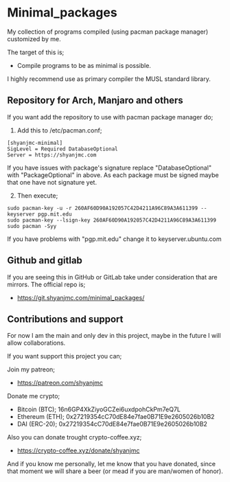 # Minimal_packages
My collection of programs compiled (using pacman package manager) customized by me.

The target of this is;
- Compile programs to be as minimal is possible.

I highly recommend use as primary compiler the MUSL standard library.

## Repository for Arch, Manjaro and others 

If you want add the repository to use with pacman package manager do;

1. Add this to /etc/pacman.conf;

```
[shyanjmc-minimal]
SigLevel = Required DatabaseOptional
Server = https://shyanjmc.com
```

If you have issues with package's signature replace "DatabaseOptional" with "PackageOptional" in above. As each package must be signed maybe that one have not signature yet.

2. Then execute;

```
sudo pacman-key -u -r 260AF60D90A192057C42D4211A96C89A3A611399 --keyserver pgp.mit.edu
sudo pacman-key --lsign-key 260AF60D90A192057C42D4211A96C89A3A611399
sudo pacman -Syy
```

If you have problems with "pgp.mit.edu" change it to keyserver.ubuntu.com

## Github and gitlab
If you are seeing this in GitHub or GitLab take under consideration that are mirrors. The official repo is; 

- https://git.shyanjmc.com/minimal_packages/

## Contributions and support

For now I am the main and only dev in this project, maybe in the future I will allow collaborations. 

If you want support this project you can;

Join my patreon;

- https://patreon.com/shyanjmc

Donate me crypto;

- Bitcoin (BTC); 16n6GP4XkZiyoGCZei6uxdpohCkPm7eQ7L
- Ethereum (ETH); 0x27219354cC70dE84e7fae0B71E9e2605026b10B2
- DAI (ERC-20); 0x27219354cC70dE84e7fae0B71E9e2605026b10B2

Also you can donate trought crypto-coffee.xyz;

- https://crypto-coffee.xyz/donate/shyanjmc

And if you know me personally, let me know that you have donated, since that moment we will share a beer (or mead if you are man/women of honor).

